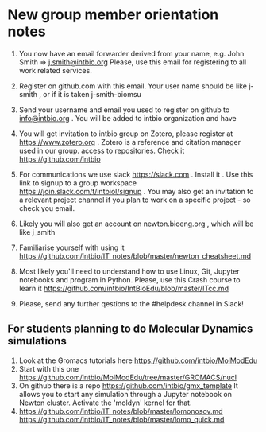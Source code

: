 # New group member orientation notes
1. You now have an email forwarder derived from your name, e.g. John Smith => j.smith@intbio.org
Please, use this email for registering to all work related services.
2. Register on github.com with this email. Your user name should be like j-smith , or if it is taken j-smith-biomsu
3. Send your username and email you used to register on github to info@intbio.org . You will be added to intbio organization and have 
4. You will get invitation to intbio group on Zotero, please register at https://www.zotero.org . Zotero is a reference and citation manager used in our group.
access to repositories. Check it https://github.com/intbio
5. For communications we use slack https://slack.com . Install it . Use this link to signup to a group workspace https://join.slack.com/t/intbiol/signup . You may also get an invitation to a relevant project channel if you plan to work on a specific project - so check you email.
6. Likely you will also get an account on newton.bioeng.org , which will be like j_smith
7. Familiarise yourself with using it https://github.com/intbio/IT_notes/blob/master/newton_cheatsheet.md
8. Most likely you'll need to understand how to use Linux, Git, Jupyter notebooks and program in Python. Please, use this Crash course to learn it https://github.com/intbio/IntBioEdu/blob/master/ITcc.md

8. Please, send any further qestions to the #helpdesk channel in Slack!

## For students planning to do Molecular Dynamics simulations
1. Look at the Gromacs tutorials here https://github.com/intbio/MolModEdu
2. Start with this one https://github.com/intbio/MolModEdu/tree/master/GROMACS/nucl
3. On github there is a repo https://github.com/intbio/gmx_template It allows you to start any simulation through a Jupyter notebook on Newton cluster. Activate the 'moldyn' kernel for that.
4. https://github.com/intbio/IT_notes/blob/master/lomonosov.md https://github.com/intbio/IT_notes/blob/master/lomo_quick.md
